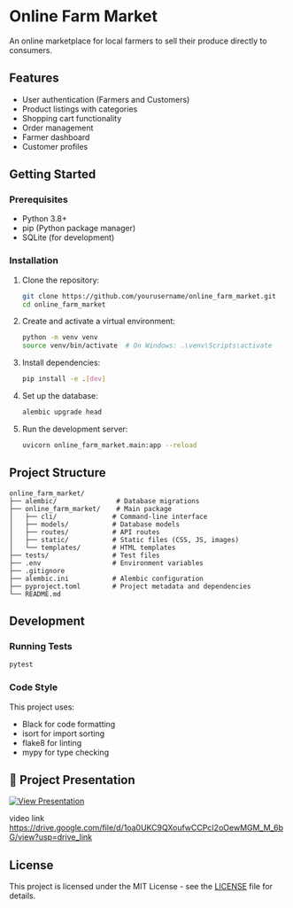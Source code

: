 # Online Farm Market

An online marketplace for local farmers to sell their produce directly to consumers.

## Features

- User authentication (Farmers and Customers)
- Product listings with categories
- Shopping cart functionality
- Order management
- Farmer dashboard
- Customer profiles

## Getting Started

### Prerequisites

- Python 3.8+
- pip (Python package manager)
- SQLite (for development)

### Installation

1. Clone the repository:
   ```bash
   git clone https://github.com/yourusername/online_farm_market.git
   cd online_farm_market
   ```

2. Create and activate a virtual environment:
   ```bash
   python -m venv venv
   source venv/bin/activate  # On Windows: .\venv\Scripts\activate
   ```

3. Install dependencies:
   ```bash
   pip install -e .[dev]
   ```

4. Set up the database:
   ```bash
   alembic upgrade head
   ```

5. Run the development server:
   ```bash
   uvicorn online_farm_market.main:app --reload
   ```

## Project Structure

```
online_farm_market/
├── alembic/               # Database migrations
├── online_farm_market/    # Main package
│   ├── cli/              # Command-line interface
│   ├── models/           # Database models
│   ├── routes/           # API routes
│   ├── static/           # Static files (CSS, JS, images)
│   └── templates/        # HTML templates
├── tests/                # Test files
├── .env                  # Environment variables
├── .gitignore
├── alembic.ini           # Alembic configuration
├── pyproject.toml        # Project metadata and dependencies
└── README.md
```

## Development

### Running Tests

```bash
pytest
```

### Code Style

This project uses:
- Black for code formatting
- isort for import sorting
- flake8 for linting
- mypy for type checking



## 📄 Project Presentation
[![View Presentation](https://img.shields.io/badge/Google%20Drive-View%20Presentation-blue?style=for-the-badge&logo=google-drive)](https://drive.google.com/file/d/1cFsAphIMh2o1p1hRx8DhCUkCq5I8RfsF/view?usp=sharing)


video link https://drive.google.com/file/d/1oa0UKC9QXoufwCCPcI2oOewMGM_M_6bG/view?usp=drive_link
## License

This project is licensed under the MIT License - see the [LICENSE](LICENSE) file for details.

